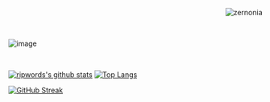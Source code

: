 <p align="right"> <img src="https://komarev.com/ghpvc/?username=ripwords&label=Profile%20views&color=0e75b6&style=flat" alt="zernonia" /> </p>
<br />

![image](https://user-images.githubusercontent.com/58784686/150777475-af8ac651-26a4-4d8a-b5b6-f8a81dc1181b.png)

<br />

[![ripwords's github stats](https://github-readme-stats.vercel.app/api?username=ripwords&show_icons=true&hide=issues&bg_color=0D1117&text_color=c9d1d9&icon_color=ff3860&title_color=558ed9&hide_border=true&count_private=true)](https://github.com/ripwords/github-readme-stats)
[![Top Langs](https://github-readme-stats.vercel.app/api/top-langs/?username=ripwords&layout=compact&langs_count=7&hide=html&bg_color=0D1117&text_color=c9d1d9&icon_color=ff3860&title_color=558ed9&hide_border=true)](https://github.com/ripwords/github-readme-stats)

[![GitHub Streak](http://github-readme-streak-stats.herokuapp.com?user=Ripwords&theme=dark)](https://git.io/streak-stats)
